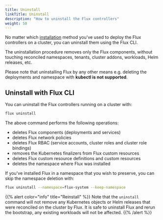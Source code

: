```yaml
---
title: Uninstall
linkTitle: Uninstall
description: "How to uninstall the Flux controllers"
weight: 50
---
```


No matter which [installation](_index.md) method you've used to deploy the
Flux controllers on a cluster, you can uninstall them using the Flux CLI.

The uninstallation procedure removes only the Flux components, without touching
reconciled namespaces, tenants, cluster addons, workloads, Helm releases, etc.

Please note that uninstalling Flux by any other means e.g. deleting the deployments
and namespace with **kubectl is not supported**.

## Uninstall with Flux CLI

You can uninstall the Flux controllers running on a cluster with:

```sh
flux uninstall
```

The above command performs the following operations:

- deletes Flux components (deployments and services)
- deletes Flux network policies
- deletes Flux RBAC (service accounts, cluster roles and cluster role bindings)
- removes the Kubernetes finalizers from Flux custom resources
- deletes Flux custom resource definitions and custom resources
- deletes the namespace where Flux was installed

If you've installed Flux in a namespace that you wish to preserve, you
can skip the namespace deletion with:

```sh
flux uninstall --namespace=flux-system --keep-namespace
```

{{% alert color="info" title="Reinstall" %}}
Note that the `uninstall` command will not remove any Kubernetes objects
or Helm releases that were reconciled on the cluster by Flux.
It is safe to uninstall Flux and rerun the bootstrap, any existing workloads
will not be affected.
{{% /alert %}}
